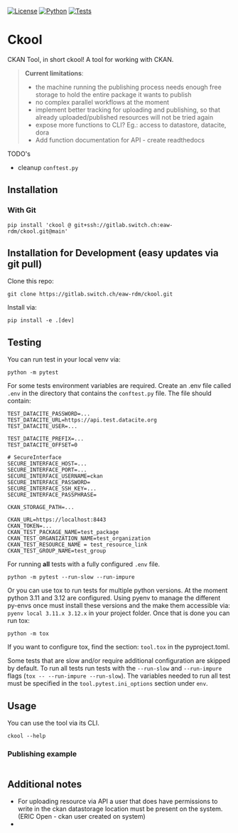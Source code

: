 [![License](https://img.shields.io/badge/LICENSE-GPL3.0-blue)](https://www.gnu.org/licenses/gpl-3.0.en.html)
[![Python](https://img.shields.io/badge/python-3.11%20%7C%203.12-green)](https://www.gnu.org/licenses/gpl-3.0.en.html)
[![Tests](https://gitlab.switch.ch/eaw-rdm/ckool/badges/main/pipeline.svg)](https://gitlab.switch.ch/eaw-rdm/ckool/-/commits/main)

# Ckool

CKAN Tool, in short ckool! A tool for working with CKAN. 

> **Current limitations**:
> - the machine running the publishing process needs enough free storage to hold the entire package it wants to publish 
> - no complex parallel workflows at the moment
> - implement better tracking for uploading and publishing, so that already uploaded/published resources will not be tried again
> - expose more functions to CLI? Eg.: access to datastore, datacite, dora
> - Add function documentation for API - create readthedocs

TODO's
- cleanup `conftest.py`


## Installation

### With Git

```shell
pip install 'ckool @ git+ssh://gitlab.switch.ch:eaw-rdm/ckool.git@main'
```

## Installation for Development (easy updates via git pull)

Clone this repo:
```shell
git clone https://gitlab.switch.ch/eaw-rdm/ckool.git
```

Install via:
```shell
pip install -e .[dev]
```

## Testing

You can run test in your local venv via:

```shell
python -m pytest  
```

For some tests environment variables are required. Create an .env file called `.env` in the directory that contains the `conftest.py` file.
The file should contain:
```env
TEST_DATACITE_PASSWORD=...
TEST_DATACITE_URL=https://api.test.datacite.org
TEST_DATACITE_USER=...

TEST_DATACITE_PREFIX=...
TEST_DATACITE_OFFSET=0

# SecureInterface
SECURE_INTERFACE_HOST=...
SECURE_INTERFACE_PORT=...
SECURE_INTERFACE_USERNAME=ckan
SECURE_INTERFACE_PASSWORD=
SECURE_INTERFACE_SSH_KEY=...
SECURE_INTERFACE_PASSPHRASE=

CKAN_STORAGE_PATH=...

CKAN_URL=https://localhost:8443
CKAN_TOKEN=...
CKAN_TEST_PACKAGE_NAME=test_package
CKAN_TEST_ORGANIZATION_NAME=test_organization
CKAN_TEST_RESOURCE_NAME = test_resource_link
CKAN_TEST_GROUP_NAME=test_group
```

For running **all** tests with a fully configured `.env` file.
```shell
python -m pytest --run-slow --run-impure
```

Or you can use tox to run tests for multiple python versions. At the moment python 3.11 and 3.12 are configured.
Using pyenv to manage the different py-envs once must install these versions and the make them accessible via:
`pyenv local 3.11.x 3.12.x` in your project folder. Once that is done you can run tox:

```shell
python -m tox
```
If you want to configure tox, find the section: `tool.tox` in the pyproject.toml.

Some tests that are slow and/or require additional configuration are skipped by default.
To run all tests run tests with the `--run-slow` and `--run-impure` flags (`tox -- --run-impure --run-slow`).
The variables needed to run all test must be specified in the `tool.pytest.ini_options` section under `env`.


## Usage
You can use the tool via its CLI. 

```shell
ckool --help
```

### Publishing example

```shell

```

## Additional notes
- For uploading resource via API a user that does have permissions to write in the ckan datastorage location must be present on the system. (ERIC Open - ckan user created on system)
- 
